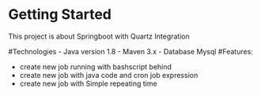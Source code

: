 # Getting Started
This project is about Springboot with Quartz Integration

#Technologies
    - Java version 1.8
    - Maven 3.x
    - Database Mysql
#Features:

- create new job running with bashscript behind
- create new job with java code and cron job expression
- create new job with Simple repeating time
 